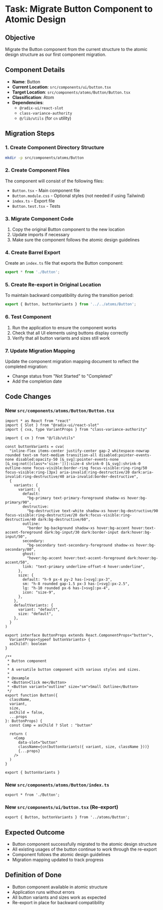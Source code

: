 # Task: Migrate Button Component to Atomic Design

## Objective
Migrate the Button component from the current structure to the atomic design structure as our first component migration.

## Component Details
- **Name**: Button
- **Current Location**: `src/components/ui/button.tsx`
- **Target Location**: `src/components/atoms/Button/Button.tsx`
- **Classification**: Atom
- **Dependencies**: 
  - `@radix-ui/react-slot`
  - `class-variance-authority`
  - `@/lib/utils` (for `cn` utility)

## Migration Steps

### 1. Create Component Directory Structure
```bash
mkdir -p src/components/atoms/Button
```

### 2. Create Component Files
The component will consist of the following files:
- `Button.tsx` - Main component file
- `Button.module.css` - Optional styles (not needed if using Tailwind)
- `index.ts` - Export file
- `Button.test.tsx` - Tests

### 3. Migrate Component Code
1. Copy the original Button component to the new location
2. Update imports if necessary
3. Make sure the component follows the atomic design guidelines

### 4. Create Barrel Export
Create an `index.ts` file that exports the Button component:
```typescript
export * from './Button';
```

### 5. Create Re-export in Original Location
To maintain backward compatibility during the transition period:
```typescript
export { Button, buttonVariants } from '../../atoms/Button';
```

### 6. Test Component
1. Run the application to ensure the component works
2. Check that all UI elements using buttons display correctly
3. Verify that all button variants and sizes still work

### 7. Update Migration Mapping
Update the component migration mapping document to reflect the completed migration:
- Change status from "Not Started" to "Completed"
- Add the completion date

## Code Changes

### New `src/components/atoms/Button/Button.tsx`
```tsx
import * as React from "react"
import { Slot } from "@radix-ui/react-slot"
import { cva, type VariantProps } from "class-variance-authority"

import { cn } from "@/lib/utils"

const buttonVariants = cva(
  "inline-flex items-center justify-center gap-2 whitespace-nowrap rounded text-sm font-medium transition-all disabled:pointer-events-none disabled:opacity-50 [&_svg]:pointer-events-none [&_svg:not([class*='size-'])]:size-4 shrink-0 [&_svg]:shrink-0 outline-none focus-visible:border-ring focus-visible:ring-ring/50 focus-visible:ring-[3px] aria-invalid:ring-destructive/20 dark:aria-invalid:ring-destructive/40 aria-invalid:border-destructive",
  {
    variants: {
      variant: {
        default:
          "bg-primary text-primary-foreground shadow-xs hover:bg-primary/90",
        destructive:
          "bg-destructive text-white shadow-xs hover:bg-destructive/90 focus-visible:ring-destructive/20 dark:focus-visible:ring-destructive/40 dark:bg-destructive/60",
        outline:
          "border bg-background shadow-xs hover:bg-accent hover:text-accent-foreground dark:bg-input/30 dark:border-input dark:hover:bg-input/50",
        secondary:
          "bg-secondary text-secondary-foreground shadow-xs hover:bg-secondary/80",
        ghost:
          "hover:bg-accent hover:text-accent-foreground dark:hover:bg-accent/50",
        link: "text-primary underline-offset-4 hover:underline",
      },
      size: {
        default: "h-9 px-4 py-2 has-[>svg]:px-3",
        sm: "h-8 rounded gap-1.5 px-3 has-[>svg]:px-2.5",
        lg: "h-10 rounded px-6 has-[>svg]:px-4",
        icon: "size-9",
      },
    },
    defaultVariants: {
      variant: "default",
      size: "default",
    },
  }
)

export interface ButtonProps extends React.ComponentProps<"button">,
  VariantProps<typeof buttonVariants> {
  asChild?: boolean
}

/**
 * Button component
 * 
 * A versatile button component with various styles and sizes.
 * 
 * @example
 * <Button>Click me</Button>
 * <Button variant="outline" size="sm">Small Outline</Button>
 */
export function Button({
  className,
  variant,
  size,
  asChild = false,
  ...props
}: ButtonProps) {
  const Comp = asChild ? Slot : "button"

  return (
    <Comp
      data-slot="button"
      className={cn(buttonVariants({ variant, size, className }))}
      {...props}
    />
  )
}

export { buttonVariants }
```

### New `src/components/atoms/Button/index.ts`
```tsx
export * from './Button';
```

### New `src/components/ui/button.tsx` (Re-export)
```tsx
export { Button, buttonVariants } from '../atoms/Button';
```

## Expected Outcome
- Button component successfully migrated to the atomic design structure
- All existing usages of the button continue to work through the re-export
- Component follows the atomic design guidelines
- Migration mapping updated to track progress

## Definition of Done
- Button component available in atomic structure
- Application runs without errors
- All button variants and sizes work as expected
- Re-export in place for backward compatibility 